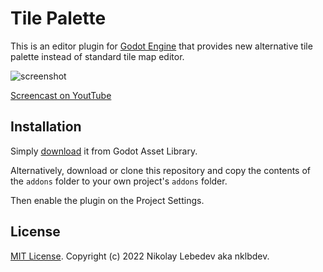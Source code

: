 # Tile Palette

This is an editor plugin for [Godot Engine](https://godotengine.org) that provides new alternative tile palette instead of standard tile map editor.

![screenshot](https://user-images.githubusercontent.com/7024016/199555818-97e09cdf-1dc4-4a27-a6e8-9235f7f52cbb.png)

[Screencast on YoutTube](https://youtu.be/tGkb0B7b8nA)

## Installation

Simply [download](https://godotengine.org/asset-library/asset/6540) it from Godot Asset Library.

Alternatively, download or clone this repository and copy the contents of the
`addons` folder to your own project's `addons` folder.

Then enable the plugin on the Project Settings.

## License

[MIT License](LICENSE). Copyright (c) 2022 Nikolay Lebedev aka nklbdev.
